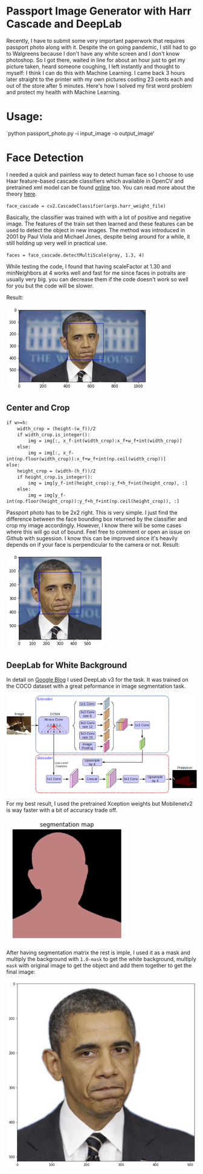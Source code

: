 # Passport Image Generator with Harr Cascade and DeepLab

Recently, I have to submit some very important paperwork that requires passport photo along with it. Despite the on going pandemic, I still had to go to Walgreens because I don't have any white screen and I don't know photoshop. So I got there, waited in line for about an hour just to get my picture taken, heard someone coughing, I left instantly and thought to myself: I think I can do this with Machine Learning. I came back 3 hours later straight to the printer with my own pictures costing 23 cents each and out of the store after 5 minutes. Here's how I solved my first word problem and protect my health with Machine Learning.

# Usage:

`python passport_photo.py -i input_image -o output_image'

# Face Detection

I needed a quick and painless way to detect human face so I choose to use Haar feature-based cascade classifiers which available in OpenCV and pretrained xml model can be found [online](https://github.com/opencv/opencv/tree/master/data/haarcascades) too. You can read more about the theory [here](https://docs.opencv.org/3.4/db/d28/tutorial_cascade_classifier.html).

`face_cascade = cv2.CascadeClassifier(args.harr_weight_file)`

Basically, the classifier was trained with with a lot of positive and negative image. The features of the train set then learned and these features can be used to detect the object in new images. The method was introduced in 2001 by Paul Viola and Michael Jones, despite being around for a while, it still holding up very well in practical use.

`faces = face_cascade.detectMultiScale(gray, 1.3, 4)`

While testing the code, I found that having scaleFactor at 1.30 and minNeighbors at 4 works well and fast for me since faces in potraits are usually very big. you can decrease them if the code doesn't work so well for you but the code will be slower.

Result:

![](/asset/s1.png)

## Center and Crop
```
if w>=h:
    width_crop = (height-(w_f))/2
    if width_crop.is_integer():
        img = img[:, x_f-int(width_crop):x_f+w_f+int(width_crop)]
    else:
        img = img[:, x_f-int(np.floor(width_crop)):x_f+w_f+int(np.ceil(width_crop))]
else:
    height_crop = (width-(h_f))/2
    if height_crop.is_integer():
        img = img[y_f-int(height_crop):y_f+h_f+int(height_crop), :]
    else:
        img = img[y_f-int(np.floor(height_crop)):y_f+h_f+int(np.ceil(height_crop)), :] 
```
Passport photo has to be 2x2 right. This is very simple. I just find the difference between the face bounding box returned by the classifier and crop my image accordingly. However, I know there will be some cases where this will go out of bound. Feel free to comment or open an issue on Github with sugession. I know this can be improved since it's heavily depends on if your face is perpendicular to the camera or not. 
Result:

![](/asset/s2.png)
## DeepLab for White Background

In detail on [Google Blog](https://github.com/tensorflow/models/tree/master/research/deeplab)
I used DeepLab v3 for the task. It was trained on the COCO dataset with a great peformance in image segmentation task.

![](/asset/deeplab.png)

For my best result, I used the pretrained Xception weights but Mobilenetv2 is way faster with a bit of accuracy trade off. 

![](/asset/seg.png)

After having segmentation matrix the rest is imple, I used it as a mask and multiply the background with `1.0-mask` to get the white background, multiply `mask` with original image to get the object and add them together to get the final image:

![](/asset/final.png)
